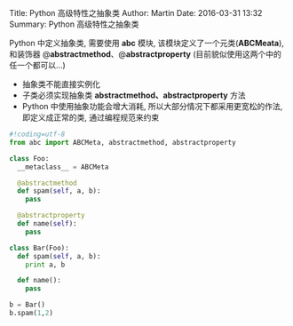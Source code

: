 Title:  Python 高级特性之抽象类
Author: Martin
Date: 2016-03-31 13:32
Summary: Python 高级特性之抽象类

Python 中定义抽象类, 需要使用 __abc__ 模块, 该模块定义了一个元类(__ABCMeata__), 和装饰器 @__abstractmethod__、@__abstractproperty__ (目前貌似使用这两个中的任一个都可以...)

- 抽象类不能直接实例化
- 子类必须实现抽象类 __abstractmethod、abstractproperty__ 方法
- Python 中使用抽象功能会增大消耗, 所以大部分情况下都采用更宽松的作法, 即定义成正常的类, 通过编程规范来约束

```python
#!coding=utf-8
from abc import ABCMeta, abstractmethod, abstractproperty

class Foo:
  __metaclass__ = ABCMeta

  @abstractmethod
  def spam(self, a, b):
    pass

  @abstractproperty
  def name(self):
    pass

class Bar(Foo):
  def spam(self, a, b):
    print a, b

  def name():
    pass

b = Bar()
b.spam(1,2)
```
